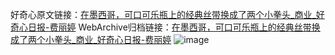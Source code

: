 好奇心原文链接：[在墨西哥，可口可乐瓶上的经典丝带换成了两个小拳头_商业_好奇心日报-费丽婷](https://www.qdaily.com/articles/8981.html)
WebArchive归档链接：[在墨西哥，可口可乐瓶上的经典丝带换成了两个小拳头_商业_好奇心日报-费丽婷](http://web.archive.org/web/20190623153705/https://www.qdaily.com/articles/8981.html)
![image](http://ww3.sinaimg.cn/large/007d5XDply1g3ve3d6gk1j30u04epkhe)
